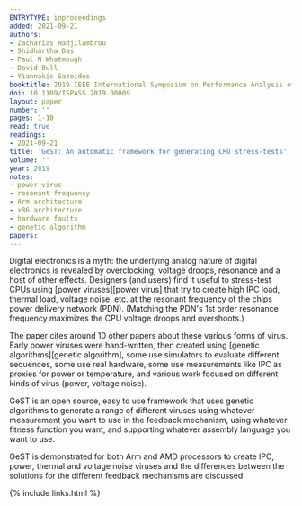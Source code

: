 ```yaml
---
ENTRYTYPE: inproceedings
added: 2021-09-21
authors:
- Zacharias Hadjilambrou
- Shidhartha Das
- Paul N Whatmough
- David Bull
- Yiannakis Sazeides
booktitle: 2019 IEEE International Symposium on Performance Analysis of Systems and Software (ISPASS)
doi: 10.1109/ISPASS.2019.00009
layout: paper
number: ''
pages: 1-10
read: true
readings:
- 2021-09-21
title: 'GeST: An automatic framework for generating CPU stress-tests'
volume: ''
year: 2019
notes:
- power virus
- resonant frequency
- Arm architecture
- x86 architecture
- hardware faults
- genetic algorithm
papers:
---
```


Digital electronics is a myth: the underlying analog nature of
digital electronics is revealed by overclocking, voltage droops,
resonance and a host of other effects.
Designers (and users) find it useful to stress-test CPUs
using [power viruses][power virus] that try to create
high IPC load, thermal load, voltage noise, etc.
at the resonant frequency of the chips power delivery network (PDN).
(Matching the PDN's 1st order resonance frequency maximizes the
CPU voltage droops and overshoots.)

The paper cites around 10 other papers about these various forms of virus.
Early power viruses were hand-written, then created using [genetic algorithms][genetic algorithm],
some use simulators to evaluate different sequences, some use real hardware,
some use measurements like IPC as proxies for power or temperature,
and various work focused on different kinds of virus (power, voltage noise).

GeST is an open source, easy to use framework that uses genetic algorithms
to generate a range of different viruses using whatever measurement
you want to use in the feedback mechanism, using whatever fitness function you want,
and supporting whatever assembly language you want to use.

GeST is demonstrated for both Arm and AMD processors to create IPC, power,
thermal and voltage noise viruses and the differences between the solutions
for the different feedback mechanisms are discussed.

{% include links.html %}
